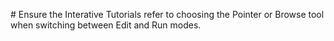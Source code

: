 # Ensure the Interative Tutorials refer to choosing the Pointer or Browse tool when switching between Edit and Run modes.
